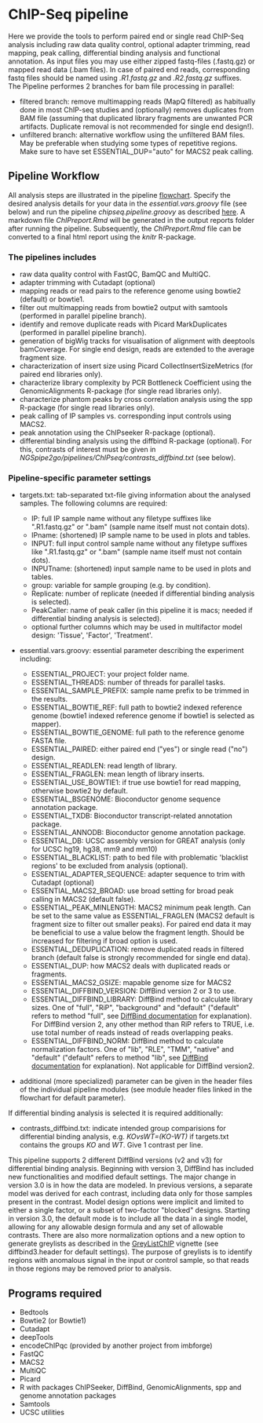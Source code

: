 # ChIP-Seq pipeline
Here we provide the tools to perform paired end or single read ChIP-Seq analysis including raw data quality control, optional adapter trimming, read mapping, peak calling, differential binding analysis and functional annotation. As input files you may use either zipped fastq-files (.fastq.gz) or mapped read data (.bam files). In case of paired end reads, corresponding fastq files should be named using *.R1.fastq.gz* and *.R2.fastq.gz* suffixes. The Pipeline performes 2 branches for bam file processing in parallel:
- filtered branch: remove multimapping reads (MapQ filtered) as habitually done in most ChIP-seq studies and (optionally) removes duplicates from BAM file (assuming that duplicated library fragments are unwanted PCR artifacts. Duplicate removal is not recommended for single end design!).
- unfiltered branch: alternative workflow using the unfiltered BAM files. May be preferable when studying some types of repetitive regions. Make sure to have set ESSENTIAL_DUP="auto" for MACS2 peak calling.


## Pipeline Workflow
All analysis steps are illustrated in the pipeline [flowchart](https://viewer.diagrams.net/?highlight=0000ff&edit=_blank&layers=1&nav=1&title=NGSpipe2go_ChIPseq_pipeline.html#R7R1Zc9o699cw0z7AeAEDj9lIc2%2B%2FNE3S296%2BZIwtQDfGdmyTpb%2F%2B02q8CCPAG03TmSaWZVs6Ojq7zunoZ8vXy8D0F%2F%2FzbOB0NMV%2B7ejnHU1T9cEA%2FcItb7RlxBvmAbRZp3XDHfwFWKPCWlfQBmGqY%2BR5TgT9dKPluS6wolSbGQTeS7rbzHPSX%2FXNOcg13Fmmk2%2F9Du1owVpVY7y%2B8QnA%2BYJ9eqQN6Y2paT3OA2%2Flsu%2B5ngvonaXJX8PmGC5M23tJNOkXHf0s8LyI%2FrV8PQMOBiuHGH1usuFuPOQAuJHMA%2Bf%2FvYXn3%2F55evy1OBvezFRwFSndeHDRG4cFsBFo2KUXRAtv7rmmc7FuPSXzBfi1Crr6b7X0ef%2B56aOW9VOfPQ81nKu4G4iiN7by5iryUNMiWjrsLniF0Q%2F8wt6AXf2buHP%2Byr5FLt74hRsFb4mH8OW%2FyXvrx8gVfy6MzCBiIzHwtbcKLHADArgEEQjufNOC7jx%2B1E50RU%2FOQbShaxgF3mOMP2h9T%2FNLxFaNfpI2PVvXX%2B%2B%2Br%2F5anf%2F6eX91P%2Fk3fP7Z1Rni0Q8WdOyzBcSrlvgEQ4FL4KGBBm%2BoQwAcM4LPaYQ32b6Zx%2F3WCIT%2BYDgkxqdPyl%2BzxfUocp4Xt9PrT3eTh1%2BfunxDP5vOin2qoxkOmsGpDZ%2FxFx04d8kN42mFUf80INsqvkR%2Fzdlv8tg0yLaggZF38dYM%2FiawyjGnwDmNt%2BiZ53gB6aRPyI9w0Waey7FDxWtum%2BGCILuaQn18NYOOk3ypgv%2FFL%2BV3CE3QT%2BeBaUOECJlmy1tCi2HQ3DHDkGMTJxcK%2BWyEFs%2FDgOuOlSLMegZBBF4LMYHdHRl6T2NkmpHtrqqqcdtLghAO2bIuEjSwr%2FR7g8PRSIjV6rvGowsD%2F6sCj%2BASMbKT0Kc8VC0HkbSRmsKikZJDoL4yziPQkNOuQ9Dnv9l1%2BHn2%2Bvp2u%2FoJtSH8ca%2F80x0czNTqZmFqioHhPbiNh5XIa%2FKsRghVtSlOIxyNcXRrrKTXWG92icX99KbWuGjYm5hAhsBnGzABTmEIZw34Rjcka3yCOqh9%2F1XAN860zkmSV9DX5VhI2Z%2FNzuZscXXTvQNP6Ikb6AMHImqPhnZaOAYhs9swAQEoKYs9cAaHwaFLsBBG5hQ9jZCeTx3pmGAGXUikIYQ%2B%2BL8tcyxnQUzMvQIwS71hEUVYQz3BaK5N5jBCkkIvcPyei7aZNoHL6cxDWw79eX15h%2BegzT100cVr5nhTvCnMECkS6A8%2BwxD9jdc8xEs%2BsRZIBQZPPX63hyQQ7%2FktP8zNHTloTEmUKAdcoW%2B6Mm1oELs114zFrd4gjmfaIbZC4FXHNgfPXjkYgxTTtfEGCkPEKqDpULZhEqW1JBpRwvZ%2BBdYqIsNNbG%2B0YfBrkVpNNv6HEHxEv0ijb8IAkHmR2X3wyS0bhFgVkJ%2FVZjm%2FFGFYSQnDeWWqrwqUqWEJorDYPiBgoRkAIA3Bx38iDcJHugSeOhWDuOwx4g2xCawvBFYhD5eGoJqDmCYAGG%2BTFkTY9248SPCWfayb0YCH6Rd4s1mIKXlmEeJBH6DhNqqj8L%2F%2FTcmyu8mvdaooqiYrwNYkv34LQfBl%2Bh%2FWoxEZxuYBkZEiTxyn3iumjcRoiKnj1AtsEHRRM5ZjMIg44hPaqSAsH8R3ksbmEyL36KCP%2F8U9fNO243dr7RNn6PqFvehVYKlJ3ywSWwTsiAuKeZBvhmeWU4FlclCKhVY7jC2861tKrlcM9kQvbTPso6lnv%2BUac4wrsnnL1U0he1t3zD%2FKWyBvmK0IccKvVEJz6ROouUg0SLwQSn0EN%2BYHXTiN5HcOnwqZA32lEiFaUywEVDWp65tv9%2BUvj%2Buvok0rVPv0Sl42NremVw6TUn%2FfSbCH%2BSS8WWKxqh74LfAdaJnR%2FmvirpZTTKbpuIM937fzwG%2BA%2BXhmOs4WJaRw5Al4%2B%2Bh1mALv80bh2HGjiDYTzkX4S1KHKJbvtITgwQTChKyHxWEEcueEuTEiLMCdcqeGA2b4Mx7qNXOI8R57CDopUa4MXSVtt1d1kegtkL3Vwe4CE7pMyEw7CMra6I%2BgLC8oc%2FXuaARlXyizLdHwoUvFMsVfy8a0vUt2C75nJO4hpI%2B6bAedEMHMpdaObRbWm7XxIWckkTau%2Btm2Ra7XXlOlpADfHInF%2BdPO2gC6gyVN1NaMThAbqXrPZhBuNHBu6pbXE5huVLBYG%2BCUW8NqViwjSfiB9wxtsM1cJxInkpM7je1%2F1%2BjBFJBSABF8lz7WxW5hOINW%2BuvKB8%2BPeh9lhyEC5lZmqRUzy13Y4ssCRgDH5eBnXwISj1Q%2Bq9RHQzlWOd49QmJ%2FTilyl9Vq6%2BMfbK2xr59axX4Fxj5hlJ2q5hbit5Nh6oqpS4XR7C8o6dIucaNsSYk8ehIE5luig49RNdyMu0M17VdQmal6ItlfH2sZzKYjkMTzbWJcLCRNELP%2FekZYjowE9bRCxD3CgLA8hFCeE%2Buk5guBKXFw4XkgweGxwxw2pUkkscMMd8WOInTjyeot0Gfx%2Fa2Mi2LRRsYlorYZZsYMjJ%2FJ1blubGBhJJiMvVgpXREcKMMUsozz3E01BHTZ2N1rJcPdfn2Pzu%2BVHz%2F%2FmtxeBEvVvr98u%2Bqq40IaCpyp99I4%2BayOXPUlydWg9HjgvchVP%2BMG7TM1fk%2Fyk0ORya1hXf44X9yCz0%2FW7N%2B3%2By9nv7qNWgqUFJoM9%2BKytYaEyWJUv182Rsk6tIWLrOqNrnIt5xOqXWUhWEuXcg5aZP3wRS71WEqaBwzbbweU3t38oEnT%2FMJI8wuNBYxvEm%2Bz%2FXWlXP4S3F3cLNTpyph9ezqH56fewwnsNkp5ytDiducvFYovwo1fOjbKkiHhgvdLpULsoEbLcSC14s0IHO1CguEfJKgWCYRQb0weEY6mWPf8gwMVEYJhq5BAPfzI0R8s2AMLBjVhgbSNc%2Bq9RBBo0kZO3pIIW7wFpt3BLkPfx8buLf7KTScQaNOHkETEYF%2BdTw%2FI4ID4j5uer8GYunbuMlDtYFHtJxa3SotqyaE0zLwem%2BcNht4NmVALXRmC83TbPd3kGAfzdyt7hF18WUU07A8n50Ad1psnsXOUJ6toSzUXZ0FxG2%2BzeBqQnrSh51XW45Zxhh8eCJY8XM4Pm0%2FMJXQw%2Fn0CzjPAb%2B3U4Rof9kdpVdzQ8qjPt8eBqC%2BJ58OW4bmSQ%2FUAhCsHG0TaiOwfEJKhuQH7YycOsmToXm%2BszDmczUCwjomhQ3FgGNU%2BlBv6bdN1eSqOlu3uCnZy3xCkAhHt5JFW1U4etX4nO968pdsYjazLuZTlOQ6SFsjpScqxgGktOjz26x0gs6FLInMZbOnv58sH%2F%2Bz%2BW3S9BMbNcnUdPVwfv%2Fl4mwNjf2WQZ4LZqgyOG7MLFY67NfQpL1EHwEdo01ISlQ5frjr%2BGKcUxOppDJJJuIDu2wPLnfBA25Hu%2BIB7Mj2WNvZul3Z%2B%2BLn7%2BWDkDZG6rZ5yj%2FRBt5Da7vggCHu34rmLO24EQmMh1niREFWKdwPeM4G37KQTDyQlXOlzaM1MCHFtOHsjzCzCXNxahRGdDw%2FcXieBiBB%2BhQtEInATxLF1LgCYp0hP7LdXWYeqpGygKiVkvJuIHJ%2F9w0OEK4x4qEZeqMy23D%2Fy4F6NWQ%2FbFtx75aKebBNL2r4x%2FHGaJvwgXjr8LKe%2BhrnEWOpOQ7qvlam5ZIRYpGnRfC%2BijzJo1BIiTKeC5yFv1O7XFSac2MiZnJKA%2FHSyOSXRHd3Qx7rdSWSKrCiqWNP7wuSiNZrFxaczDg%2FzOC5C2%2F70x9znd6wEXO8brSTg%2FsJ0kaBIDKmyFPzrGZZT0behFVKyTMk2%2FR9Tbeja1IlpLZD4aSHMgGEU984Q8XATEa%2FVL5kAxA5kfPCHjCNc5XEQDdFwcWzG7xiqN6wzYphRLAmSW3pUTikRwwbToGQjhgfpA3SVkdzL24uTe2lie%2BEiMrtYAjJyEyHeWwjD3DsLrRRNkVQy0R2IqVE%2FMU2Rxt0pawnENBsnYvCjwW06aqcdw1G78k5ZlBTjzqMVtxJQni6%2FaZlVzxDQdP2YyggiUvLPsHWQlOSRJItWAEh6KsX1giUiAyFxZE7h%2FAViuTNCUudjneeE0RwsNocdKN6wfopXgfzXNMn67uqPL6dP9z%2B%2F3zzcun%2F7%2BtXzQ7O%2B1WM7FMit30lKJYRqYxUfhCZyrdyTGK0wkdcr4gvW%2FZhE%2FP642CzelIiPrQgPicgwaa6GKL0ZwJBUMqDOumcY4owYv1iIWb02kfQ04hRb2xnbqGFRPieyG%2BSnQ52MSVGe%2FOSF%2FwvyU42I3zf0Rvml2OatNckw%2F9i8C449HqvNu88yM7TO5j21pCnyzdktetupF0UOcIGFI37PPDCbQQsSk0y99Hi6QyYiij3v3jY9aiOt%2Fe1LPRwdreVZko6W1o7aGSACfbRKwJ2zggsyJNd3PPxWWo%2BAP1wvoV2PWp7eDpRO7fS2AoLZHzR7TlFof9aPr35nk9Yc6YPUo7Jp2WHmnMPTtb1zc450jqeWmnPU3XI81WXOWZpWKH%2B4P1GEggTB1Mq5yFB3UBJ%2Bj8P1%2BmjcKNMq9Oq15ihQPvaKu8naeBJoCuffU748dkyRGUTD1Jnb9p6xLwHbs4cTBoYgG29VBxenw5V96V3%2F8MGy%2B%2FV2HI2tS6PZcurHVoFlJM2Vm5LGCoe9F%2FmqvETLLSB5ACwcAnAJXC9VrU4uLKrRE46nX77fX10Q%2Fox2xSuJXpin5pE9IMjvKjglOT4liBj%2BikKg7rNnZALQw3VBkukP0O6wHnEQBy2CVnx0runSKuxMieNZZPTkKByew7aqMnvVOmlZ6ZK08GQMBeEb43GenahqZbRmIKA1GcBVW6gkpnbvt1CJMEVBoydh0oaXmLnvZHhRa%2BT0Y0HEtNDSMagrg53c9htvTgPW%2BrLFMa9PHL0nqFSs1Ly3gsEUJOlkZejXB4TkNk7s1IkPwGdTGPAT5Y8ujIKP6%2BsZdEkOpjhxFS3TYhJ0E1VxofEs6xB2BGjgh73EosjUW62qEumO738nA%2BvsVP%2B01HKmFQk%2FY0NNcVLxSX9RjdPKTvrnZZ3GtOkjKGSgqtJHQVvFZONxN2IP5CW2izMDmS%2B2iXXLNtoDSSWuzjrN5odf0PdJRsKGdUqk67LDrp77jHVHogtTY6VvQspcAZN1Wpg6hhYpV3u3ao%2FAuDf%2F1e5xanuM86gNwFqGZQk0T1Gl0XFFlIxXiGmxYwOn0U4lNGoRIVvnNJG2kB019mbdFxqvBLfNfTGoTOA63H%2FRvmJStUYajFVJGYznQ2xPrn6Soe6WZb%2BT9ekzgGAeT63HhLuj%2Ff5oey9uZ51GDo%2B6Nmc%2FT7aHpyLv8x8nV%2BB4ff7DfrM%2B%2F0%2FKX7PF9Shynhe30%2BtPd5OHX5%2F4%2BTgBZ8whF6a%2BQu6StSn1RUzkM5hjkXKNvPR1287%2BJ9YZM9z0IqWjtFnGi2RIN2vi2MBYtH6a5UdLaNuEZoqwIk1Hy%2BAvPHaXV1rIs5e%2BSD7SdscLOSTIV12f4r3dSeRW7mj660mHJlZ3iIJA8jB6PtYeTOdjbrX225VlQDdTt1UX5HrpC6Dbrwq6h7iljazwmbDCcmiuGwlcRXpJKktdImHoenEaFzL3lCx3MdCVgVzDcQq5RoLAFiFylSAZCpGrTj9kIXa%2FXzekECxH6KBi9vEJ9bQU7Mb35ooqBMa79bS0dmANuoBK4DDj4X7ii97fTBsP4jBNViKC1Akw8TI2tFZGyb0Dy1gWOaXFH6Mi5NxcXCc2r19FCJpWMmZ8bXkny7kKMUYpDNfi1PK%2FrfY5TFs3VVkKU5n6mbfOn9PTuMQyBWiko40gRvJniSI1SGDG77xkaSlW7eeXTBMuWQkeFWE8%2FW%2Bfb3pP27MQWLKm57rc%2F9sszy2Ilr9J2ijcGZyvAh713EYPWboiDtJaXMHYRM1VF8%2BhwMM3cL8evVzHiGcdfcJOsVgzEUyqwQo5SZDXBkc%2FAOYSKRHhRiAKerQAWBmhKA09UTRC1RDlVsi0g4gUe9oI2szdNoI102CDGaViL17w6HisYrZrzonIWQR%2FUdshDQGgfCrc4bsfyhsgAoS5ckghFTYCBsvQWQUpww%2FO1U9rPHlJcVwJt3%2BEFGoBr8BCokOQWmd8asZJLaDUvHD0MI0CFt1dn82JayvHmz9%2BkBYlSx3b%2BUB8sY8AYJxcAyZEwg905%2BHH3pbhZbTJQkGt2HXagvDWTKjQgDu%2BtgULqQNtZ8FHxksqhKImUDOrsrIXiZDv2Mo%2BEZYcK07zfZQJOOrUTKSzqZaed2Wv9BvZfN9DlmZnYw6pbH5wY5DBwmrSb7BSxUSclg%2FZsTz%2FjSxGSEqEk6LMiH10EodgWCO3gmqdymN3ljDELhbTBd4qJIJwYmo92q8nzt%2BxGeOOLpRnoKa51FBptgiYmBjmmVKjxFDp7UQO0UWcNi9LItXmSKTo8IYQ%2FDyKpyW5qXgByd8fG7Sm0aEw4LQt6NCyVGUlokNGftIbxoYiQat%2BZCgctpQ%2Bswqct1Oc0QhPcBuvXWMMveLp5M%2B74x1hL8%2Bc%2B8NBb5DWP8ZKT3RIMs%2Bf9WFVG25LBaKjVE2qitgvqtxxrKkBB8NULaKqUwNK1hgsVyg4vMZgizOVHoSU%2FdKTLh96isSGsxkucyqtjuIHcMYqnFqokyyRuk6IUIP%2BuXYN8AnoQmVz82rVq2zuXsejqKJflUU9BrohYpJCLXZ3vJTRYrU5VMdfftxNhsA6vfj7bT67gnyH%2FYksyJAjoZDRtsQC26hRa2Of6%2FJ6Eg9mgphR13IUoPvhA2%2FsRa%2BCYxwb%2BxW5Qd9rqHbsNqPnHjHENvAw7G70eKAJATBGGOKepQEouAPozXt06n9%2FeQ6%2F36Pxf%2Fj7S%2Ff7%2FVZfXYnB1PHrLxGyY9chy1mINyjLBUgJQZhBjAPG1dkplrpQISquPN7a9Dtammtq41GOZwr9k8MaLb%2FNlsJqsQwvhJZszrvS9crD7AmHC0atsyfUKSpJ14Yft9KcoBm7VRrQldEh5gRptRLR4an3EkGgrVz4tALS6mUAloico7cvV04Euzj%2FCWXNAdLukkFK8Tvw0eOoh9l4YLrW4qP4O7XqpNnZC1XTzehYs2rakKKp8S3VJmep2qieeWwsU7YuPK%2Fn0haeebhc9K55puyyt5Rn6v3dii0fyDNzOPnf7Dr8PHt9fbtd%2FYTaEP64V%2F5pVdnafRM3bUHBTC3FLD4KPAg1UKa2mMBiUeV2eb7y5aPDYnnJXvkOOQtnH4WwhLqi%2F4MlGrY45dPmZa1XPEIvgxYnog2JSrrabC1DodOw3Nxzh%2FsMGygHWx5LHcuy1HZWbVXTVVhbU7X11Fx%2BPZOmpaIjxCQX%2FDrTZY20EX30SVwmezMGHV8EbaZqq2po7aN0JZS5rpLUaXVpDCnqtz%2Bt47TgWImdMU6F5LSG2P0PW8x2IHfhark0A4xrmvL1rBOn8q2NwhET3y40jgL26IhcVpwzRs0SObEfbnNWf%2Bqez%2BcVDMhId0t5k%2FI8Z4hqAuoEz09jD35Czp6QHyF9Sma%2FMbL0Kh2CmhXeDfyvsyETyDwwbQjWYTqsOakZzB0zDLNaglIO%2Boyz9gh%2Bva3Sh65XlXh6sC2P3Q5JKMlTKyfb4qyPKJsvWL8lBR2EaV58x4uSGSCcnGc78TJADltHAVyyagfYe%2FwMwQvBRXP9IiH6Srx67bLAr4NhlM4yVPQGTHXXBWK%2Fnd1hqsyrQioIhV9oTqK4kiw5BsYKyRI6zsZg4UmRCoZ7zgW66Evk9DF9b34qO7%2FStCwQhhQyDpwGZkBXERdDeKVLOsX%2F3Zzd4j%2B9KHKACyxSgtoDsxm0YDojadHHsNTgBtBaLMkzHEUYZJNDuboh00P7c47LQUm93Qq8MCTjCqjoQatGsm%2FkFsVfmG5EalLhktqyyIDrbhNjDntI4RE69AD5P8DFH7WhicjTcj03Wl2C4bVj%2BrKrk6p%2FmYIWrwMe4xQbgY0QIoDTFXvoftJJhtI4ngWlNw6vvLUOy9kSYroTDqLGPH3ZwosOTxLFJI4DUkSlzE1JblMGU%2BmrW5lKnIE6xVR42Y5DmIrQBN6oBbzFrjexv0BWh2rM9SYedsuOH7a5apjsuov7lX7OcD%2Ff2zhjKNxyND%2FbX9PqiVc5W0WmbfqRtPJMejNhjIuStSnOFhutUHPejDY1KM5EBWMvVtJbbpO%2FJMXlKtC2xwJtqUZlu3B3trjyFEHrtpaeigenZKrpFciFv0uy3VwZKkFqpMrKUAnt4%2BWeIT%2BO04NleAKFwJQNSO3XFYcszUMR%2BclVhyzgoBe0e2yzcJgGTvVn8xkrfDOkcDINnhki8hENIWg6ioFOXMiMNy9xe4I8AfnJabj4MKKhj3W7HLKV9fQNdF36nGEpnBmHm3helBQdEZgW%2F%2FNsjNEX%2Fwc%3D). Specify the desired analysis details for your data in the *essential.vars.groovy* file (see below) and run the pipeline *chipseq.pipeline.groovy* as described [here](https://gitlab.rlp.net/imbforge/NGSpipe2go/-/blob/master/README.md). A markdown file *ChIPreport.Rmd* will be generated in the output reports folder after running the pipeline. Subsequently, the *ChIPreport.Rmd* file can be converted to a final html report using the *knitr* R-package.


### The pipelines includes
- raw data quality control with FastQC, BamQC and MultiQC.
- adapter trimming with Cutadapt (optional)
- mapping reads or read pairs to the reference genome using bowtie2 (default) or bowtie1.
- filter out multimapping reads from bowtie2 output with samtools (performed in parallel pipeline branch).
- identify and remove duplicate reads with Picard MarkDuplicates (performed in parallel pipeline branch). 
- generation of bigWig tracks for visualisation of alignment with deeptools bamCoverage. For single end design, reads are extended to the average fragment size.
- characterization of insert size using Picard CollectInsertSizeMetrics (for paired end libraries only).
- characterize library complexity by PCR Bottleneck Coefficient using the GenomicAlignments R-package (for single read libraries only). 
- characterize phantom peaks by cross correlation analysis using the spp R-package (for single read libraries only).
- peak calling of IP samples vs. corresponding input controls using MACS2.
- peak annotation using the ChIPseeker R-package (optional).
- differential binding analysis using the diffbind R-package (optional). For this, contrasts of interest must be given in *NGSpipe2go/pipelines/ChIPseq/contrasts_diffbind.txt* (see below). 


### Pipeline-specific parameter settings
- targets.txt: tab-separated txt-file giving information about the analysed samples. The following columns are required: 
  - IP: full IP sample name without any filetype suffixes like ".R1.fastq.gz" or ".bam" (sample name itself must not contain dots).
  - IPname: (shortened) IP sample name to be used in plots and tables.
  - INPUT: full input control sample name without any filetype suffixes like ".R1.fastq.gz" or ".bam" (sample name itself must not contain dots).
  - INPUTname: (shortened) input sample name to be used in plots and tables. 
  - group: variable for sample grouping (e.g. by condition).
  - Replicate: number of replicate (needed if differential binding analysis is selected).
  - PeakCaller: name of peak caller (in this pipeline it is macs; needed if differential binding analysis is selected).
  - optional further columns which may be used in multifactor model design: 'Tissue', 'Factor', 'Treatment'. 

- essential.vars.groovy: essential parameter describing the experiment including: 
  - ESSENTIAL_PROJECT: your project folder name.
  - ESSENTIAL_THREADS: number of threads for parallel tasks.
  - ESSENTIAL_SAMPLE_PREFIX: sample name prefix to be trimmed in the results.
  - ESSENTIAL_BOWTIE_REF: full path to bowtie2 indexed reference genome (bowtie1 indexed reference genome if bowtie1 is selected as mapper).
  - ESSENTIAL_BOWTIE_GENOME: full path to the reference genome FASTA file.
  - ESSENTIAL_PAIRED: either paired end ("yes") or single read ("no") design.
  - ESSENTIAL_READLEN: read length of library.
  - ESSENTIAL_FRAGLEN: mean length of library inserts.
  - ESSENTIAL_USE_BOWTIE1: if true use bowtie1 for read mapping, otherwise bowtie2 by default.
  - ESSENTIAL_BSGENOME: Bioconductor genome sequence annotation package.
  - ESSENTIAL_TXDB: Bioconductor transcript-related annotation package.
  - ESSENTIAL_ANNODB: Bioconductor genome annotation package.
  - ESSENTIAL_DB: UCSC assembly version for GREAT analysis (only for UCSC hg19, hg38, mm9 and mm10)
  - ESSENTIAL_BLACKLIST: path to bed file with problematic 'blacklist regions' to be excluded from analysis (optional).
  - ESSENTIAL_ADAPTER_SEQUENCE: adapter sequence to trim with Cutadapt (optional)
  - ESSENTIAL_MACS2_BROAD: use broad setting for broad peak calling in MACS2 (default false).
  - ESSENTIAL_PEAK_MINLENGTH: MACS2 minimum peak length. Can be set to the same value as ESSENTIAL_FRAGLEN (MACS2 default is fragment size to filter out smaller peaks). For paired end data it may be beneficial to use a value below the fragment length. Should be increased for filtering if broad option is used.
  - ESSENTIAL_DEDUPLICATION: remove duplicated reads in filtered branch (default false is strongly recommended for single end data). 
  - ESSENTIAL_DUP: how MACS2 deals with duplicated reads or fragments.
  - ESSENTIAL_MACS2_GSIZE: mapable genome size for MACS2
  - ESSENTIAL_DIFFBIND_VERSION: DiffBind version 2 or 3 to use.
  - ESSENTIAL_DIFFBIND_LIBRARY: DiffBind method to calculate library sizes. One of "full", "RiP", "background" and "default" ("default" refers to method "full", see [DiffBind documentation](http://bioconductor.org/packages/release/bioc/vignettes/DiffBind/inst/doc/DiffBind.pdf) for explanation). For DiffBind version 2, any other method than RiP refers to TRUE, i.e. use total number of reads instead of reads overlapping peaks.
  - ESSENTIAL_DIFFBIND_NORM: DiffBind method to calculate normalization factors. One of "lib", "RLE", "TMM", "native" and "default" ("default" refers to method "lib", see [DiffBind documentation](http://bioconductor.org/packages/release/bioc/vignettes/DiffBind/inst/doc/DiffBind.pdf) for explanation). Not applicable for DiffBind version2.
  
- additional (more specialized) parameter can be given in the header files of the individual pipeline modules (see module header files linked in the flowchart for default parameter).

If differential binding analysis is selected it is required additionally:

- contrasts_diffbind.txt: indicate intended group comparisions for differential binding analysis, e.g. *KOvsWT=(KO-WT)* if targets.txt contains the groups *KO* and *WT*. Give 1 contrast per line.


This pipeline supports 2 different DiffBind versions (v2 and v3) for differential binding analysis. Beginning with version 3, DiffBind has included new functionalities and modified default settings. The major change in version 3.0 is in how the data are modeled. In previous versions, a separate model was derived for each contrast, including data only for those samples present in the contrast. Model design options were implicit and limited to either a single factor, or a subset of two-factor "blocked" designs. Starting in version 3.0, the default mode is to include all the data in a single model, allowing for any allowable design formula and any set of allowable contrasts. There are also more normalization options and a new option to generate greylists as described in the [GreyListChIP](https://bioconductor.org/packages/release/bioc/vignettes/GreyListChIP/inst/doc/GreyList-demo.pdf) vignette (see diffbind3.header for default settings). The purpose of greylists is to identify regions with anomalous signal in the input or control sample, so that reads in those regions may be removed prior to analysis. 


## Programs required
- Bedtools
- Bowtie2 (or Bowtie1)
- Cutadapt
- deepTools
- encodeChIPqc (provided by another project from imbforge)
- FastQC
- MACS2
- MultiQC
- Picard
- R with packages ChIPSeeker, DiffBind, GenomicAlignments, spp and genome annotation packages
- Samtools
- UCSC utilities
